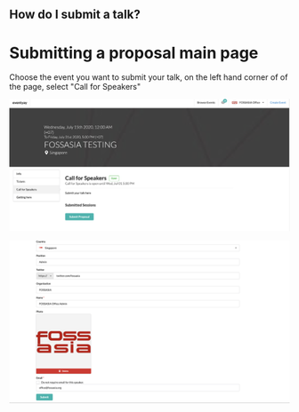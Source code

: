 
## How do I submit a talk? 

# Submitting a proposal main page

Choose the event you want to submit your talk, on the left hand corner of of the page, select "Call for Speakers"


![Overview page](/event-setup/images/How-to-submit-your-talk-main-page.png)


![Overview page](/event-setup/images/Speaker-details-2.png)

